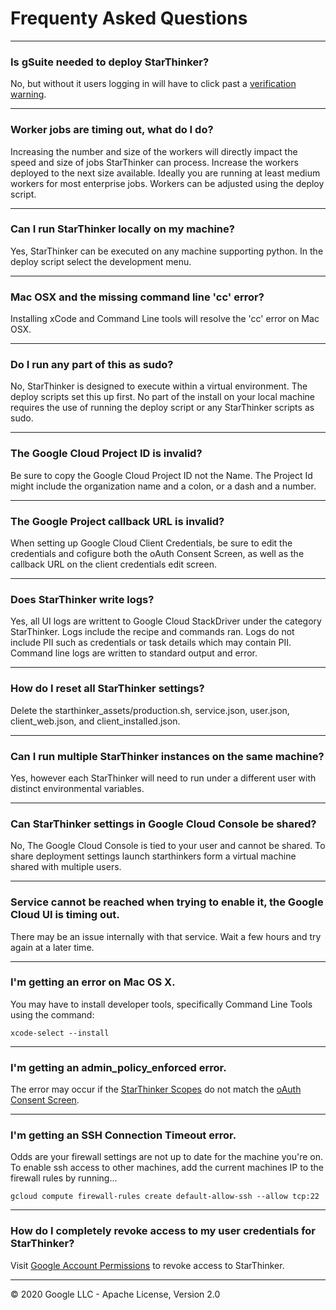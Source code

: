 # Frequenty Asked Questions

---
### Is gSuite needed to deploy StarThinker?
No, but without it users logging in will have to click past a [verification warning](https://github.com/google/starthinker/raw/master/tutorials/images/verification.png).

---
### Worker jobs are timing out, what do I do?
Increasing the number and size of the workers will directly impact the speed and size of jobs StarThinker can process.  Increase the workers deployed to the next size available.  Ideally you are running at least medium workers for most enterprise jobs.  Workers can be adjusted using the deploy script.

---
### Can I run StarThinker locally on my machine?
Yes, StarThinker can be executed on any machine supporting python.  In the deploy script select the development menu.

---
### Mac OSX and the missing command line 'cc' error?
Installing xCode and Command Line tools will resolve the 'cc' error on Mac OSX.

---
### Do I run any part of this as sudo?
No, StarThinker is designed to execute within a virtual environment.  The deploy scripts set this up first.  No part of the install on your local machine requires the use of running the deploy script or any StarThinker scripts as sudo.

---
### The Google Cloud Project ID is invalid?
Be sure to copy the Google Cloud Project ID not the Name. The Project Id might include the organization name and a colon, or a dash and a number.

---
### The Google Project callback URL is invalid?
When setting up Google Cloud Client Credentials, be sure to edit the credentials and cofigure both the oAuth Consent Screen, as well as the callback URL on the client credentials edit screen.

---
### Does StarThinker write logs?
Yes, all UI logs are writtent to Google Cloud StackDriver under the category StarThinker.  Logs include the recipe and commands ran.  Logs do not include PII such as credentials or task details which may contain PII.  Command line logs are written to standard output and error.

---
### How do I reset all StarThinker settings?
Delete the starthinker_assets/production.sh, service.json, user.json, client_web.json, and client_installed.json.

---
### Can I run multiple StarThinker instances on the same machine?
Yes, however each StarThinker will need to run under a different user with distinct environmental variables.

---
### Can StarThinker settings in Google Cloud Console be shared?
No, The Google Cloud Console is tied to your user and cannot be shared.  To share deployment settings launch starthinkers form a virtual machine shared with multiple users.

---
### Service cannot be reached when trying to enable it, the Google Cloud UI is timing out.
There may be an issue internally with that service.  Wait a few hours and try again at a later time.

---
### I'm getting an error on Mac OS X.
You may have to install developer tools, specifically Command Line Tools using the command:
```
xcode-select --install
```

---
### I'm getting an admin_policy_enforced error.
The error may occur if the [StarThinker Scopes](../starthinker/config.py) do not match the [oAuth Consent Screen](https://console.cloud.google.com/apis/credentials/consent).

---
### I'm getting an SSH Connection Timeout error.
Odds are your firewall settings are not up to date for the machine you're on.  To enable ssh access to other machines, add the current machines IP to the firewall rules by running...
```
gcloud compute firewall-rules create default-allow-ssh --allow tcp:22
```

---
### How do I completely revoke access to my user credentials for StarThinker?
Visit [Google Account Permissions](https://myaccount.google.com/permissions) to revoke access to StarThinker.

---
&copy; 2020 Google LLC - Apache License, Version 2.0
